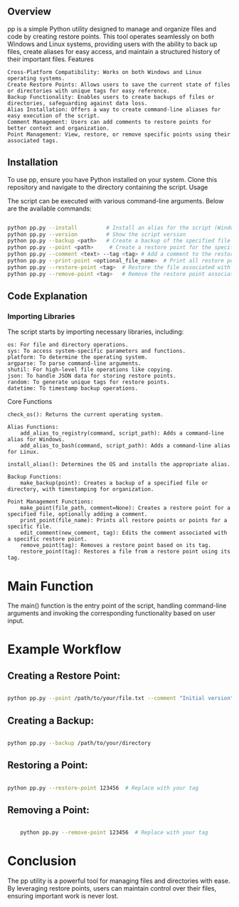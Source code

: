 ## Overview

pp is a simple Python utility designed to manage and organize files and code by creating restore points. This tool operates seamlessly on both Windows and Linux systems, providing users with the ability to back up files, create aliases for easy access, and maintain a structured history of their important files.
Features

    Cross-Platform Compatibility: Works on both Windows and Linux operating systems.
    Create Restore Points: Allows users to save the current state of files or directories with unique tags for easy reference.
    Backup Functionality: Enables users to create backups of files or directories, safeguarding against data loss.
    Alias Installation: Offers a way to create command-line aliases for easy execution of the script.
    Comment Management: Users can add comments to restore points for better context and organization.
    Point Management: View, restore, or remove specific points using their associated tags.

## Installation

To use pp, ensure you have Python installed on your system. Clone this repository and navigate to the directory containing the script.
Usage

The script can be executed with various command-line arguments. Below are the available commands:

```bash

python pp.py --install         # Install an alias for the script (Windows/Linux)
python pp.py --version         # Show the script version
python pp.py --backup <path>   # Create a backup of the specified file or directory
python pp.py --point <path>     # Create a restore point for the specified file
python pp.py --comment <text> --tag <tag> # Add a comment to the restore point with the specified tag
python pp.py --print-point <optional_file_name>  # Print all restore points or those for a specific file
python pp.py --restore-point <tag>  # Restore the file associated with the specified tag
python pp.py --remove-point <tag>   # Remove the restore point associated with the specified tag
```
## Code Explanation
### Importing Libraries

The script starts by importing necessary libraries, including:

    os: For file and directory operations.
    sys: To access system-specific parameters and functions.
    platform: To determine the operating system.
    argparse: To parse command-line arguments.
    shutil: For high-level file operations like copying.
    json: To handle JSON data for storing restore points.
    random: To generate unique tags for restore points.
    datetime: To timestamp backup operations.

Core Functions

    check_os(): Returns the current operating system.

    Alias Functions:
        add_alias_to_registry(command, script_path): Adds a command-line alias for Windows.
        add_alias_to_bash(command, script_path): Adds a command-line alias for Linux.

    install_alias(): Determines the OS and installs the appropriate alias.

    Backup Functions:
        make_backup(point): Creates a backup of a specified file or directory, with timestamping for organization.

    Point Management Functions:
        make_point(file_path, comment=None): Creates a restore point for a specified file, optionally adding a comment.
        print_point(file_name): Prints all restore points or points for a specific file.
        edit_comment(new_comment, tag): Edits the comment associated with a specific restore point.
        remove_point(tag): Removes a restore point based on its tag.
        restore_point(tag): Restores a file from a restore point using its tag.

# Main Function

The main() function is the entry point of the script, handling command-line arguments and invoking the corresponding functionality based on user input.

# Example Workflow
## Creating a Restore Point:

```bash

python pp.py --point /path/to/your/file.txt --comment "Initial version"
```
## Creating a Backup:

```bash

python pp.py --backup /path/to/your/directory
```
## Restoring a Point:

```bash

python pp.py --restore-point 123456  # Replace with your tag
```
## Removing a Point:

```bash

    python pp.py --remove-point 123456  # Replace with your tag
```
# Conclusion

The pp utility is a powerful tool for managing files and directories with ease. By leveraging restore points, users can maintain control over their files, ensuring important work is never lost.
